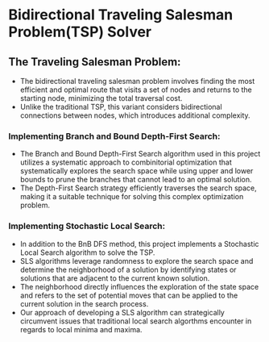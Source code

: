 # **Bidirectional Traveling Salesman Problem(TSP) Solver**

## The Traveling Salesman Problem:
- The bidirectional traveling salesman problem involves finding the most efficient and optimal route that visits a set of nodes and returns to the starting node, minimizing the total traversal cost.
- Unlike the traditional TSP, this variant considers bidirectional connections between nodes, which introduces additional complexity.

### Implementing Branch and Bound Depth-First Search:
- The Branch and Bound Depth-First Search algorithm used in this project utilizes a systematic approach to combinitorial optimization that systematically explores the search space while using upper and lower bounds to prune the branches that cannot lead to an optimal solution.
- The Depth-First Search strategy efficiently traverses the search space, making it a suitable technique for solving this complex optimization problem.

### Implementing Stochastic Local Search:
- In addition to the BnB DFS method, this project implements a Stochastic Local Search algorithm to solve the TSP.
- SLS algorithms leverage randomness to explore the search space and determine the neighborhood of a solution by identifying states or solutions that are adjacent to the current known solution.
- The neighborhood directly influences the exploration of the state space and refers to the set of potential moves that can be applied to the current solution in the search process.
- Our approach of developing a SLS algorithm can strategically circumvent issues that traditional local search algorthms encounter in regards to local minima and maxima.
